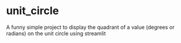 # unit_circle
A funny simple project to display the quadrant of a value (degrees or radians) on the unit circle using streamlit
